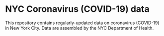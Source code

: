 # NYC Coronavirus (COVID-19) data
This repository contains regularly-updated data on coronavirus (COVID-19) in New York City. Data are assembled by the NYC Department of Health. 
